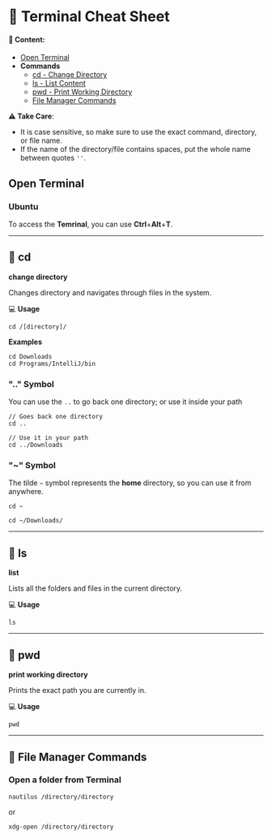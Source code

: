 # :white_square_button: Terminal Cheat Sheet

#### :notebook: Content:
- [Open Terminal](#open-terminal)
- **Commands**
    - [cd - Change Directory](#pushpin-cd)
    - [ls - List Content](#pushpin-ls)
    - [pwd - Print Working Directory](#pushpin-pwd)
    - [File Manager Commands](#pushpin-file-manager-commands)

**:warning: Take Care**:
- It is case sensitive, so make sure to use the exact command, directory, or file name.
- If the name of the directory/file contains spaces, put the whole name between quotes `''`.

## Open Terminal
### Ubuntu
To access the **Temrinal**, you can use **Ctrl**+**Alt**+**T**.

----

## :pushpin: cd
**change directory**

Changes directory and navigates through files in the system.

:computer: **Usage**

```shell
cd /[directory]/ 
```

**Examples**
```shell
cd Downloads
cd Programs/IntelliJ/bin
```

### ".." Symbol

You can use the `..` to go back one directory; or use it inside your path
```shell
// Goes back one directory
cd ..

// Use it in your path
cd ../Downloads 
``` 
### "~" Symbol
The tilde `~` symbol represents the **home** directory, so you can use it from anywhere.
 ```shell
cd ~

cd ~/Downloads/
 ```
----

## :pushpin: ls
**list**

Lists all the folders and files in the current directory.

:computer: **Usage**
```shell
ls
```
----

## :pushpin: pwd
**print working directory**

Prints the exact path you are currently in.

:computer: **Usage**
```shell
pwd 
```
----

## :pushpin: File Manager Commands
### Open a folder from Terminal

```shell
nautilus /directory/directory
```
or
```shell
xdg-open /directory/directory
```

